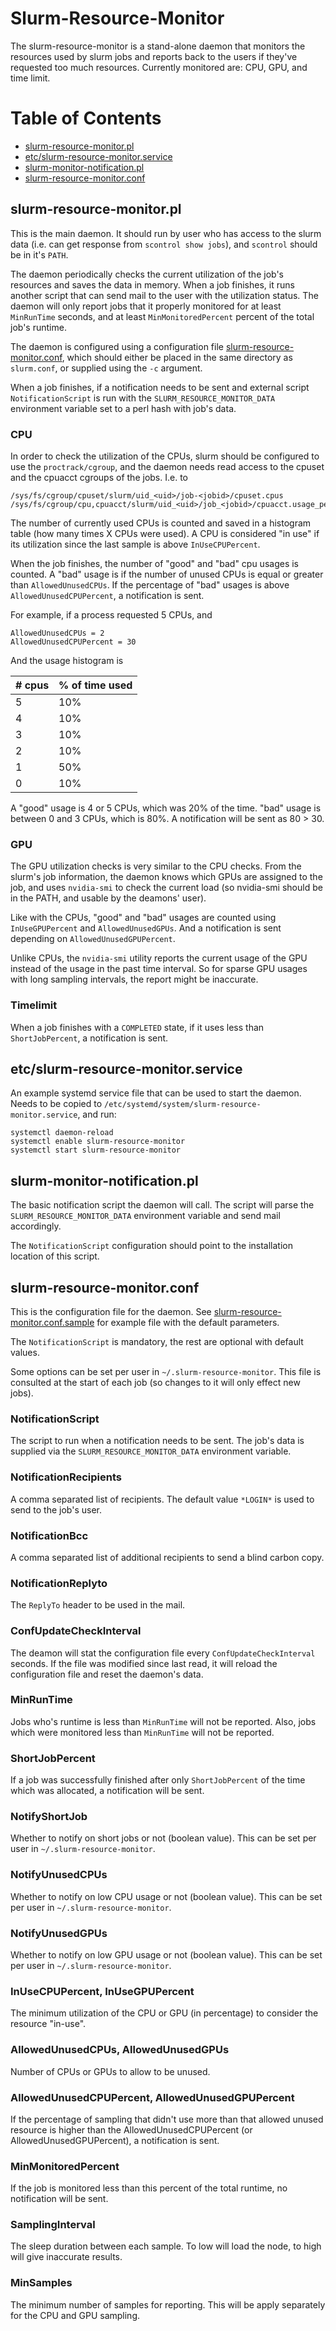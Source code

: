 # Slurm-Resource-Monitor

The slurm-resource-monitor is a stand-alone daemon that monitors the resources
used by slurm jobs and reports back to the users if they've requested too much
resources. Currently monitored are: CPU, GPU, and time limit.

# Table of Contents

* [slurm-resource-monitor.pl](#slurm-resource-monitorpl)
* [etc/slurm-resource-monitor.service](#etcslurm-resource-monitorservice)
* [slurm-monitor-notification.pl](#slurm-monitor-notificationpl)
* [slurm-resource-monitor.conf](#slurm-resource-monitorconf)

## slurm-resource-monitor.pl

This is the main daemon. It should run by user who has access to the slurm data
(i.e. can get response from `scontrol show jobs`), and `scontrol` should be in
it's `PATH`.

The daemon periodically checks the current utilization of the job's resources
and saves the data in memory. When a job finishes, it runs another script that
can send mail to the user with the utilization status. The daemon will only
report jobs that it properly monitored for at least `MinRunTime` seconds, and
at least `MinMonitoredPercent` percent of the total job's runtime.

The daemon is configured using a configuration file
[slurm-resource-monitor.conf](#slurm-resource-monitorconf), which should either
be placed in the same directory as `slurm.conf`, or supplied using the `-c`
argument.

When a job finishes, if a notification needs to be sent and external script
`NotificationScript` is run with the `SLURM_RESOURCE_MONITOR_DATA` environment
variable set to a perl hash with job's data.

### CPU

In order to check the utilization of the CPUs, slurm should be configured to
use the `proctrack/cgroup`, and the daemon needs read access to the cpuset and
the cpuacct cgroups of the jobs. I.e. to
```
/sys/fs/cgroup/cpuset/slurm/uid_<uid>/job-<jobid>/cpuset.cpus
/sys/fs/cgroup/cpu,cpuacct/slurm/uid_<uid>/job_<jobid>/cpuacct.usage_percpu
```

The number of currently used CPUs is counted and saved in a histogram table
(how many times X CPUs were used). A CPU is considered "in use" if its
utilization since the last sample is above `InUseCPUPercent`.

When the job finishes, the number of "good" and "bad" cpu usages is counted. A
"bad" usage is if the number of unused CPUs is equal or greater than
`AllowedUnusedCPUs`. If the percentage of "bad" usages is above
`AllowedUnusedCPUPercent`, a notification is sent.

For example, if a process requested 5 CPUs, and 
```
AllowedUnusedCPUs = 2
AllowedUnusedCPUPercent = 30
```

And the usage histogram is

| # cpus | % of time used |
|--------|----------------|
|      5 |  10%           |
|      4 |  10%           |
|      3 |  10%           |
|      2 |  10%           |
|      1 |  50%           |
|      0 |  10%           |

A "good" usage is 4 or 5 CPUs, which was 20% of the time. "bad" usage is
between 0 and 3 CPUs, which is 80%. A notification will be sent as 80 > 30.

### GPU

The GPU utilization checks is very similar to the CPU checks. From the slurm's
job information, the daemon knows which GPUs are assigned to the job, and uses
`nvidia-smi` to check the current load (so nvidia-smi should be in the PATH,
and usable by the deamons' user).

Like with the CPUs, "good" and "bad" usages are counted using `InUseGPUPercent`
and `AllowedUnusedGPUs`. And a notification is sent depending on
`AllowedUnusedGPUPercent`.

Unlike CPUs, the `nvidia-smi` utility reports the current usage of the GPU
instead of the usage in the past time interval. So for sparse GPU usages with
long sampling intervals, the report might be inaccurate.

### Timelimit

When a job finishes with a `COMPLETED` state, if it uses less than
`ShortJobPercent`, a notification is sent.

## etc/slurm-resource-monitor.service

An example systemd service file that can be used to start the daemon. Needs to
be copied to `/etc/systemd/system/slurm-resource-monitor.service`, and run:
```
systemctl daemon-reload
systemctl enable slurm-resource-monitor
systemctl start slurm-resource-monitor
```

## slurm-monitor-notification.pl

The basic notification script the daemon will call. The script will parse the
`SLURM_RESOURCE_MONITOR_DATA` environment variable and send mail accordingly.

The `NotificationScript` configuration should point to the installation
location of this script.

## slurm-resource-monitor.conf

This is the configuration file for the daemon. See
[slurm-resource-monitor.conf.sample](slurm-resource-monitor.conf.sample) for
example file with the default parameters.

The `NotificationScript` is mandatory, the rest are optional with default
values.

Some options can be set per user in `~/.slurm-resource-monitor`. This file is
consulted at the start of each job (so changes to it will only effect new
jobs).

### NotificationScript

The script to run when a notification needs to be sent. The job's data is
supplied via the `SLURM_RESOURCE_MONITOR_DATA` environment variable.

### NotificationRecipients

A comma separated list of recipients. The default value `*LOGIN*` is used to
send to the job's user.

### NotificationBcc

A comma separated list of additional recipients to send a blind carbon copy.

### NotificationReplyto

The `ReplyTo` header to be used in the mail.

### ConfUpdateCheckInterval

The deamon will stat the configuration file every `ConfUpdateCheckInterval`
seconds. If the file was modified since last read, it will reload the
configuration file and reset the daemon's data.

### MinRunTime

Jobs who's runtime is less than `MinRunTime` will not be reported. Also, jobs
which were monitored less than `MinRunTime` will not be reported.

### ShortJobPercent

If a job was successfully finished after only `ShortJobPercent` of the time
which was allocated, a notification will be sent.

### NotifyShortJob

Whether to notify on short jobs or not (boolean value). This can be set per
user in `~/.slurm-resource-monitor`.

### NotifyUnusedCPUs

Whether to notify on low CPU usage or not (boolean value). This can be set per
user in `~/.slurm-resource-monitor`.

### NotifyUnusedGPUs

Whether to notify on low GPU usage or not (boolean value). This can be set per
user in `~/.slurm-resource-monitor`.

### InUseCPUPercent, InUseGPUPercent

The minimum utilization of the CPU or GPU (in percentage) to consider the
resource "in-use".

### AllowedUnusedCPUs, AllowedUnusedGPUs

Number of CPUs or GPUs to allow to be unused.

### AllowedUnusedCPUPercent, AllowedUnusedGPUPercent

If the percentage of sampling that didn't use more than that allowed unused
resource is higher than the AllowedUnusedCPUPercent (or
AllowedUnusedGPUPercent), a notification is sent.

### MinMonitoredPercent

If the job is monitored less than this percent of the total runtime, no
notification will be sent.

### SamplingInterval

The sleep duration between each sample. To low will load the node, to high will
give inaccurate results.

### MinSamples

The minimum number of samples for reporting. This will be apply separately for
the CPU and GPU sampling.
